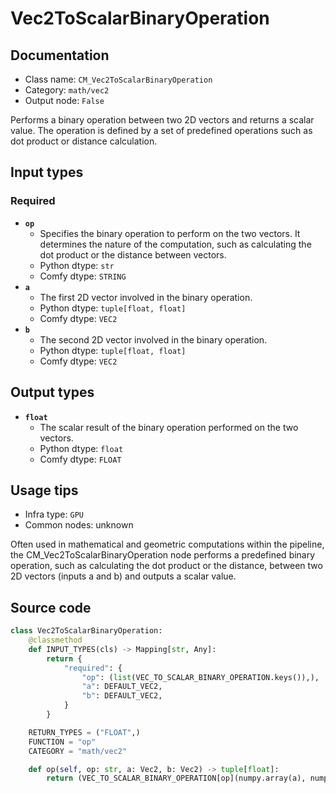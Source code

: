# Vec2ToScalarBinaryOperation
## Documentation
- Class name: `CM_Vec2ToScalarBinaryOperation`
- Category: `math/vec2`
- Output node: `False`

Performs a binary operation between two 2D vectors and returns a scalar value. The operation is defined by a set of predefined operations such as dot product or distance calculation.
## Input types
### Required
- **`op`**
    - Specifies the binary operation to perform on the two vectors. It determines the nature of the computation, such as calculating the dot product or the distance between vectors.
    - Python dtype: `str`
    - Comfy dtype: `STRING`
- **`a`**
    - The first 2D vector involved in the binary operation.
    - Python dtype: `tuple[float, float]`
    - Comfy dtype: `VEC2`
- **`b`**
    - The second 2D vector involved in the binary operation.
    - Python dtype: `tuple[float, float]`
    - Comfy dtype: `VEC2`
## Output types
- **`float`**
    - The scalar result of the binary operation performed on the two vectors.
    - Python dtype: `float`
    - Comfy dtype: `FLOAT`
## Usage tips
- Infra type: `GPU`
- Common nodes: unknown

Often used in mathematical and geometric computations within the pipeline, the CM_Vec2ToScalarBinaryOperation node performs a predefined binary operation, such as calculating the dot product or the distance, between two 2D vectors (inputs a and b) and outputs a scalar value.
## Source code
```python
class Vec2ToScalarBinaryOperation:
    @classmethod
    def INPUT_TYPES(cls) -> Mapping[str, Any]:
        return {
            "required": {
                "op": (list(VEC_TO_SCALAR_BINARY_OPERATION.keys()),),
                "a": DEFAULT_VEC2,
                "b": DEFAULT_VEC2,
            }
        }

    RETURN_TYPES = ("FLOAT",)
    FUNCTION = "op"
    CATEGORY = "math/vec2"

    def op(self, op: str, a: Vec2, b: Vec2) -> tuple[float]:
        return (VEC_TO_SCALAR_BINARY_OPERATION[op](numpy.array(a), numpy.array(b)),)

```
